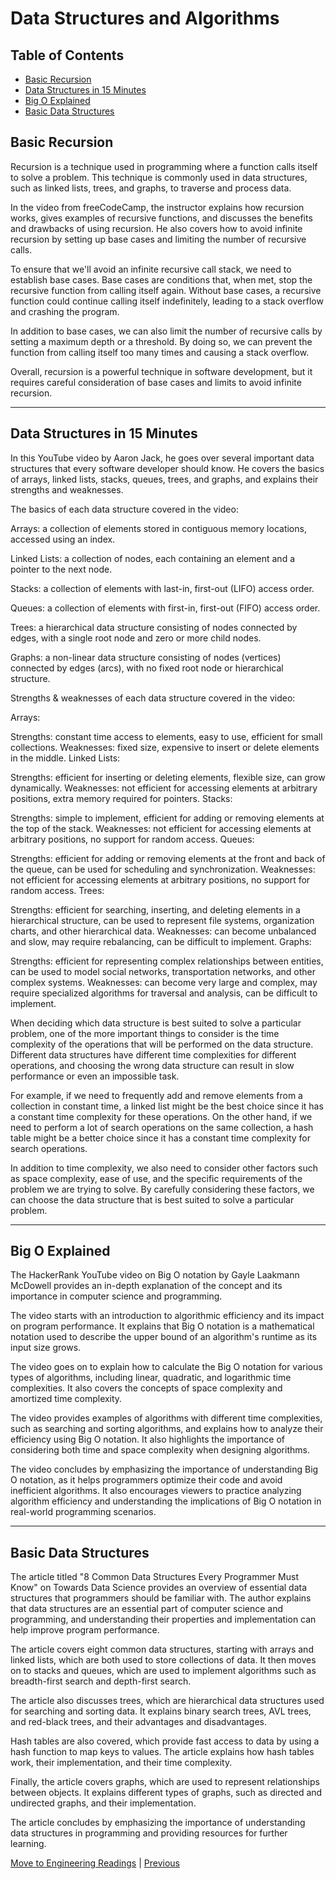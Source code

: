 # Data Structures and Algorithms

## Table of Contents

- [Basic Recursion](#basic-recursion)
- [Data Structures in 15 Minutes](#data-structures-in-15-minutes)
- [Big O Explained](#big-o-explained)
- [Basic Data Structures](#basic-data-structures)

## Basic Recursion

Recursion is a technique used in programming where a function calls itself to solve a problem. This technique is commonly used in data structures, such as linked lists, trees, and graphs, to traverse and process data.

In the video from freeCodeCamp, the instructor explains how recursion works, gives examples of recursive functions, and discusses the benefits and drawbacks of using recursion. He also covers how to avoid infinite recursion by setting up base cases and limiting the number of recursive calls.

To ensure that we'll avoid an infinite recursive call stack, we need to establish base cases. Base cases are conditions that, when met, stop the recursive function from calling itself again. Without base cases, a recursive function could continue calling itself indefinitely, leading to a stack overflow and crashing the program.

In addition to base cases, we can also limit the number of recursive calls by setting a maximum depth or a threshold. By doing so, we can prevent the function from calling itself too many times and causing a stack overflow.

Overall, recursion is a powerful technique in software development, but it requires careful consideration of base cases and limits to avoid infinite recursion.

___

## Data Structures in 15 Minutes

In this YouTube video by Aaron Jack, he goes over several important data structures that every software developer should know. He covers the basics of arrays, linked lists, stacks, queues, trees, and graphs, and explains their strengths and weaknesses.

The basics of each data structure covered in the video:

Arrays: a collection of elements stored in contiguous memory locations, accessed using an index.

Linked Lists: a collection of nodes, each containing an element and a pointer to the next node.

Stacks: a collection of elements with last-in, first-out (LIFO) access order.

Queues: a collection of elements with first-in, first-out (FIFO) access order.

Trees: a hierarchical data structure consisting of nodes connected by edges, with a single root node and zero or more child nodes.

Graphs: a non-linear data structure consisting of nodes (vertices) connected by edges (arcs), with no fixed root node or hierarchical structure.

Strengths & weaknesses of each data structure covered in the video:

Arrays:

Strengths: constant time access to elements, easy to use, efficient for small collections.
Weaknesses: fixed size, expensive to insert or delete elements in the middle.
Linked Lists:

Strengths: efficient for inserting or deleting elements, flexible size, can grow dynamically.
Weaknesses: not efficient for accessing elements at arbitrary positions, extra memory required for pointers.
Stacks:

Strengths: simple to implement, efficient for adding or removing elements at the top of the stack.
Weaknesses: not efficient for accessing elements at arbitrary positions, no support for random access.
Queues:

Strengths: efficient for adding or removing elements at the front and back of the queue, can be used for scheduling and synchronization.
Weaknesses: not efficient for accessing elements at arbitrary positions, no support for random access.
Trees:

Strengths: efficient for searching, inserting, and deleting elements in a hierarchical structure, can be used to represent file systems, organization charts, and other hierarchical data.
Weaknesses: can become unbalanced and slow, may require rebalancing, can be difficult to implement.
Graphs:

Strengths: efficient for representing complex relationships between entities, can be used to model social networks, transportation networks, and other complex systems.
Weaknesses: can become very large and complex, may require specialized algorithms for traversal and analysis, can be difficult to implement.

When deciding which data structure is best suited to solve a particular problem, one of the more important things to consider is the time complexity of the operations that will be performed on the data structure. Different data structures have different time complexities for different operations, and choosing the wrong data structure can result in slow performance or even an impossible task.

For example, if we need to frequently add and remove elements from a collection in constant time, a linked list might be the best choice since it has a constant time complexity for these operations. On the other hand, if we need to perform a lot of search operations on the same collection, a hash table might be a better choice since it has a constant time complexity for search operations.

In addition to time complexity, we also need to consider other factors such as space complexity, ease of use, and the specific requirements of the problem we are trying to solve. By carefully considering these factors, we can choose the data structure that is best suited to solve a particular problem.

___

## Big O Explained

The HackerRank YouTube video on Big O notation by Gayle Laakmann McDowell provides an in-depth explanation of the concept and its importance in computer science and programming.

The video starts with an introduction to algorithmic efficiency and its impact on program performance. It explains that Big O notation is a mathematical notation used to describe the upper bound of an algorithm's runtime as its input size grows.

The video goes on to explain how to calculate the Big O notation for various types of algorithms, including linear, quadratic, and logarithmic time complexities. It also covers the concepts of space complexity and amortized time complexity.

The video provides examples of algorithms with different time complexities, such as searching and sorting algorithms, and explains how to analyze their efficiency using Big O notation. It also highlights the importance of considering both time and space complexity when designing algorithms.

The video concludes by emphasizing the importance of understanding Big O notation, as it helps programmers optimize their code and avoid inefficient algorithms. It also encourages viewers to practice analyzing algorithm efficiency and understanding the implications of Big O notation in real-world programming scenarios.

___

## Basic Data Structures

The article titled "8 Common Data Structures Every Programmer Must Know" on Towards Data Science provides an overview of essential data structures that programmers should be familiar with. The author explains that data structures are an essential part of computer science and programming, and understanding their properties and implementation can help improve program performance.

The article covers eight common data structures, starting with arrays and linked lists, which are both used to store collections of data. It then moves on to stacks and queues, which are used to implement algorithms such as breadth-first search and depth-first search.

The article also discusses trees, which are hierarchical data structures used for searching and sorting data. It explains binary search trees, AVL trees, and red-black trees, and their advantages and disadvantages.

Hash tables are also covered, which provide fast access to data by using a hash function to map keys to values. The article explains how hash tables work, their implementation, and their time complexity.

Finally, the article covers graphs, which are used to represent relationships between objects. It explains different types of graphs, such as directed and undirected graphs, and their implementation.

The article concludes by emphasizing the importance of understanding data structures in programming and providing resources for further learning.

[Move to Engineering Readings](./EngineeringReadings.md) | [Previous](./PracticeInTheTerminal.md)
